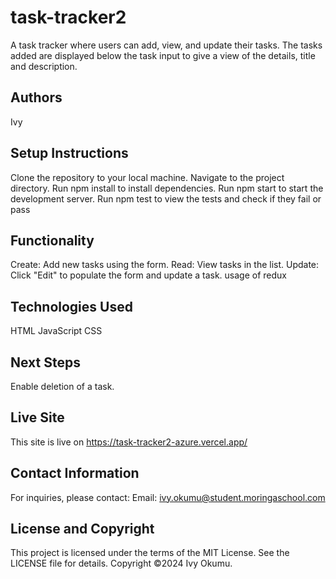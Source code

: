 # task-tracker2
A task tracker where users can add, view, and update their tasks.
The tasks added are displayed below the task input to give a view of the details, title and description.

## Authors
Ivy

## Setup Instructions
Clone the repository to your local machine.
Navigate to the project directory.
Run npm install to install dependencies.
Run npm start to start the development server.
Run npm test to view the tests and check if they fail or pass

## Functionality
Create: Add new tasks using the form.
Read: View tasks in the list.
Update: Click "Edit" to populate the form and update a task.
usage of redux

## Technologies Used
HTML
JavaScript
CSS

## Next Steps
Enable deletion of a task.

## Live Site
This site is live on https://task-tracker2-azure.vercel.app/

## Contact Information
For inquiries, please contact:
Email: ivy.okumu@student.moringaschool.com

## License and Copyright
This project is licensed under the terms of the MIT License. See the LICENSE file for details.
Copyright ©2024 Ivy Okumu.